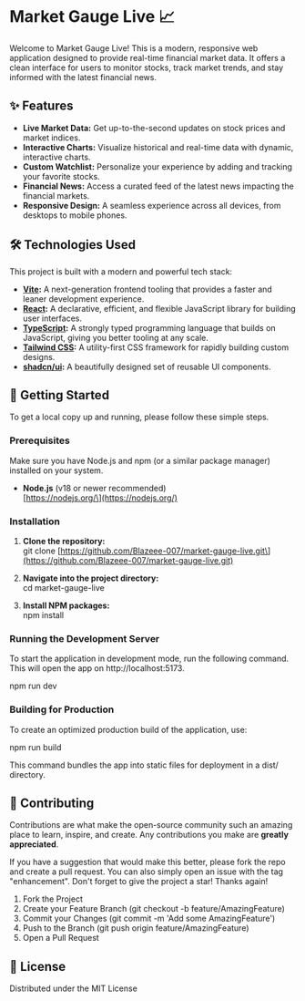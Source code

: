 # **Market Gauge Live 📈**

Welcome to Market Gauge Live\! This is a modern, responsive web application designed to provide real-time financial market data. It offers a clean interface for users to monitor stocks, track market trends, and stay informed with the latest financial news.

## **✨ Features**

* **Live Market Data:** Get up-to-the-second updates on stock prices and market indices.  
* **Interactive Charts:** Visualize historical and real-time data with dynamic, interactive charts.  
* **Custom Watchlist:** Personalize your experience by adding and tracking your favorite stocks.  
* **Financial News:** Access a curated feed of the latest news impacting the financial markets.  
* **Responsive Design:** A seamless experience across all devices, from desktops to mobile phones.

## **🛠️ Technologies Used**

This project is built with a modern and powerful tech stack:

* [**Vite**](https://vitejs.dev/)**:** A next-generation frontend tooling that provides a faster and leaner development experience.  
* [**React**](https://react.dev/)**:** A declarative, efficient, and flexible JavaScript library for building user interfaces.  
* [**TypeScript**](https://www.typescriptlang.org/)**:** A strongly typed programming language that builds on JavaScript, giving you better tooling at any scale.  
* [**Tailwind CSS**](https://tailwindcss.com/)**:** A utility-first CSS framework for rapidly building custom designs.  
* [**shadcn/ui**](https://ui.shadcn.com/)**:** A beautifully designed set of reusable UI components.

## **🚀 Getting Started**

To get a local copy up and running, please follow these simple steps.

### **Prerequisites**

Make sure you have Node.js and npm (or a similar package manager) installed on your system.

* **Node.js** (v18 or newer recommended)  
  \[https://nodejs.org/\](https://nodejs.org/)

### **Installation**

1. **Clone the repository:**  
   git clone \[https://github.com/Blazeee-007/market-gauge-live.git\](https://github.com/Blazeee-007/market-gauge-live.git)

2. **Navigate into the project directory:**  
   cd market-gauge-live

3. **Install NPM packages:**  
   npm install

### **Running the Development Server**

To start the application in development mode, run the following command. This will open the app on http://localhost:5173.

npm run dev

### **Building for Production**

To create an optimized production build of the application, use:

npm run build

This command bundles the app into static files for deployment in a dist/ directory.

## **🤝 Contributing**

Contributions are what make the open-source community such an amazing place to learn, inspire, and create. Any contributions you make are **greatly appreciated**.

If you have a suggestion that would make this better, please fork the repo and create a pull request. You can also simply open an issue with the tag "enhancement". Don't forget to give the project a star\! Thanks again\!

1. Fork the Project  
2. Create your Feature Branch (git checkout \-b feature/AmazingFeature)  
3. Commit your Changes (git commit \-m 'Add some AmazingFeature')  
4. Push to the Branch (git push origin feature/AmazingFeature)  
5. Open a Pull Request

## **📜 License**

Distributed under the MIT License
